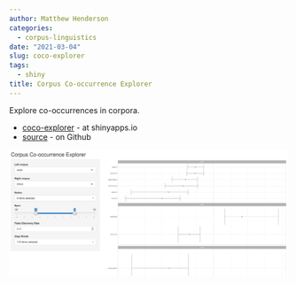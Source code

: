 ```yaml
---
author: Matthew Henderson
categories:
  - corpus-linguistics
date: "2021-03-04"
slug: coco-explorer
tags:
  - shiny
title: Corpus Co-occurrence Explorer
---
```


Explore co-occurrences in corpora.

* [coco-explorer](https://mhenderson.shinyapps.io/coco-explorer/) - at shinyapps.io
* [source](https://github.com/MHenderson/coco-explorer) - on Github

![](screenshot.png)
